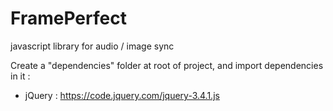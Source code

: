 # FramePerfect
javascript library for audio / image sync


Create a "dependencies" folder at root of project, and import dependencies in it :
- jQuery : https://code.jquery.com/jquery-3.4.1.js